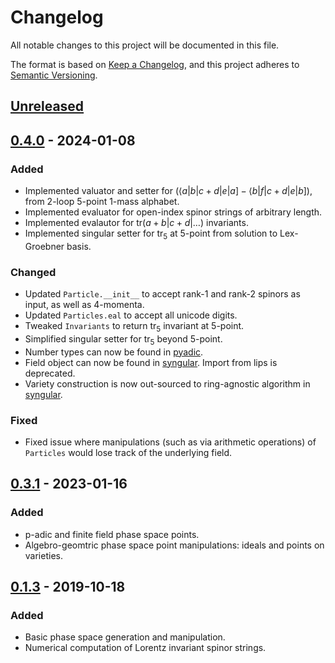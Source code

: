 # Changelog

All notable changes to this project will be documented in this file.

The format is based on [Keep a Changelog](https://keepachangelog.com/en/1.0.0/),
and this project adheres to [Semantic Versioning](https://semver.org/spec/v2.0.0.html).

## [Unreleased]

## [0.4.0] - 2024-01-08

### Added

- Implemented valuator and setter for $(⟨a|b|c+d|e|a]-⟨b|f|c+d|e|b])$, from 2-loop 5-point 1-mass alphabet.
- Implemented evaluator for open-index spinor strings of arbitrary length.
- Implemented evalautor for $\text{tr}(a+b|c+d|\dots)$ invariants.
- Implemented singular setter for $\text{tr}_5$ at 5-point from solution to Lex-Groebner basis.

### Changed

- Updated `Particle.__init__` to accept rank-1 and rank-2 spinors as input, as well as 4-momenta.
- Updated `Particles.eal` to accept all unicode digits.
- Tweaked `Invariants` to return $\text{tr}_5$ invariant at 5-point.
- Simplified singular setter for $\text{tr}_5$ beyond 5-point.
- Number types can now be found in [pyadic](https://github.com/GDeLaurentis/pyadic).
- Field object can now be found in [syngular](https://github.com/GDeLaurentis/syngular). Import from lips is deprecated.
- Variety construction is now out-sourced to ring-agnostic algorithm in [syngular](https://github.com/GDeLaurentis/syngular).

### Fixed

- Fixed issue where manipulations (such as via arithmetic operations) of `Particles` would lose track of the underlying field.


## [0.3.1] - 2023-01-16

### Added

- p-adic and finite field phase space points.
- Algebro-geomtric phase space point manipulations: ideals and points on varieties.


## [0.1.3] - 2019-10-18

### Added

- Basic phase space generation and manipulation.
- Numerical computation of Lorentz invariant spinor strings.


[unreleased]: https://github.com/GDeLaurentis/lips/compare/v0.4.0...HEAD
[0.4.0]: https://github.com/GDeLaurentis/lips/releases/tag/v0.4.0
[0.3.1]: https://github.com/GDeLaurentis/lips/releases/tag/v0.3.1
[0.1.3]: https://github.com/GDeLaurentis/lips/releases/tag/v0.1.3
